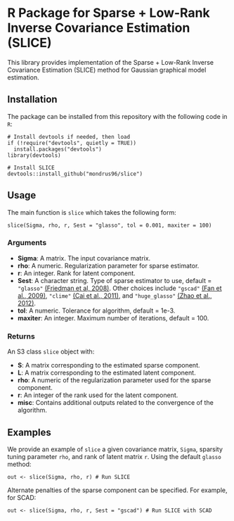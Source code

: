 # R Package for Sparse + Low-Rank Inverse Covariance Estimation (SLICE)
This library provides implementation of the Sparse + Low-Rank Inverse Covariance Estimation (SLICE) method for Gaussian graphical model estimation.

## Installation
The package can be installed from this repository with the following code in `R`:

```
# Install devtools if needed, then load
if (!require("devtools", quietly = TRUE))
  install.packages("devtools")
library(devtools)

# Install SLICE
devtools::install_github("mondrus96/slice")
```

## Usage
The main function is `slice` which takes the following form:

```
slice(Sigma, rho, r, Sest = "glasso", tol = 0.001, maxiter = 100)
```

### Arguments

- **Sigma**: A matrix. The input covariance matrix.
- **rho**: A numeric. Regularization parameter for sparse estimator.
- **r**: An integer. Rank for latent component.
- **Sest**: A character string. Type of sparse estimator to use, default = `"glasso"` [(Friedman et al, 2008)](https://academic.oup.com/biostatistics/article/9/3/432/224260). Other choices include `"gscad"` [(Fan et al., 2009)](https://projecteuclid.org/journals/annals-of-applied-statistics/volume-3/issue-2/Network-exploration-via-the-adaptive-LASSO-andSCAD-penalties/10.1214/08-AOAS215.full), `"clime"` [(Cai et al., 2011)](https://www.tandfonline.com/doi/abs/10.1198/jasa.2011.tm10155), and `"huge_glasso"` [(Zhao et al., 2012)](https://jmlr.org/beta/papers/v13/zhao12a.html).
- **tol**: A numeric. Tolerance for algorithm, default = 1e-3.
- **maxiter**: An integer. Maximum number of iterations, default = 100.

### Returns

An S3 class `slice` object with:

- **S**: A matrix corresponding to the estimated sparse component.
- **L**: A matrix corresponding to the estimated latent component.
- **rho**: A numeric of the regularization parameter used for the sparse component.
- **r**: An integer of the rank used for the latent component.
- **misc**: Contains additional outputs related to the convergence of the algorithm.

## Examples
We provide an example of `slice` a given covariance matrix, `Sigma`, sparsity tuning parameter `rho`, and rank of latent matrix `r`. Using the default `glasso` method:

```
out <- slice(Sigma, rho, r) # Run SLICE
```

Alternate penalties of the sparse component can be specified. For example, for SCAD:

```
out <- slice(Sigma, rho, r, Sest = "gscad") # Run SLICE with SCAD
```
